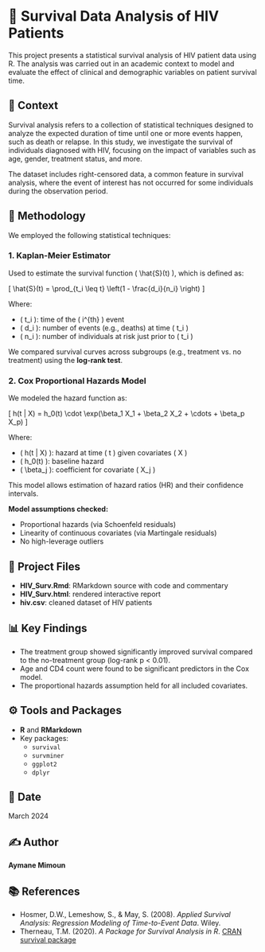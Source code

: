 # 🧬 Survival Data Analysis of HIV Patients

This project presents a statistical survival analysis of HIV patient data using R. The analysis was carried out in an academic context to model and evaluate the effect of clinical and demographic variables on patient survival time.

## 🧠 Context

Survival analysis refers to a collection of statistical techniques designed to analyze the expected duration of time until one or more events happen, such as death or relapse. In this study, we investigate the survival of individuals diagnosed with HIV, focusing on the impact of variables such as age, gender, treatment status, and more.

The dataset includes right-censored data, a common feature in survival analysis, where the event of interest has not occurred for some individuals during the observation period.

## 📐 Methodology

We employed the following statistical techniques:

### 1. **Kaplan-Meier Estimator**
Used to estimate the survival function \( \hat{S}(t) \), which is defined as:

\[
\hat{S}(t) = \prod_{t_i \leq t} \left(1 - \frac{d_i}{n_i} \right)
\]

Where:
- \( t_i \): time of the \( i^{th} \) event
- \( d_i \): number of events (e.g., deaths) at time \( t_i \)
- \( n_i \): number of individuals at risk just prior to \( t_i \)

We compared survival curves across subgroups (e.g., treatment vs. no treatment) using the **log-rank test**.

### 2. **Cox Proportional Hazards Model**

We modeled the hazard function as:

\[
h(t | X) = h_0(t) \cdot \exp(\beta_1 X_1 + \beta_2 X_2 + \cdots + \beta_p X_p)
\]

Where:
- \( h(t | X) \): hazard at time \( t \) given covariates \( X \)
- \( h_0(t) \): baseline hazard
- \( \beta_j \): coefficient for covariate \( X_j \)

This model allows estimation of hazard ratios (HR) and their confidence intervals.

**Model assumptions checked:**
- Proportional hazards (via Schoenfeld residuals)
- Linearity of continuous covariates (via Martingale residuals)
- No high-leverage outliers

## 📁 Project Files

- **HIV_Surv.Rmd**: RMarkdown source with code and commentary
- **HIV_Surv.html**: rendered interactive report
- **hiv.csv**: cleaned dataset of HIV patients

## 📊 Key Findings

- The treatment group showed significantly improved survival compared to the no-treatment group (log-rank p < 0.01).
- Age and CD4 count were found to be significant predictors in the Cox model.
- The proportional hazards assumption held for all included covariates.

## ⚙️ Tools and Packages

- **R** and **RMarkdown**
- Key packages:
  - `survival`
  - `survminer`
  - `ggplot2`
  - `dplyr`

## 📅 Date

March 2024

## ✍️ Author

**Aymane Mimoun**

## 📚 References

- Hosmer, D.W., Lemeshow, S., & May, S. (2008). *Applied Survival Analysis: Regression Modeling of Time-to-Event Data*. Wiley.
- Therneau, T.M. (2020). *A Package for Survival Analysis in R*. [CRAN survival package](https://cran.r-project.org/package=survival)
